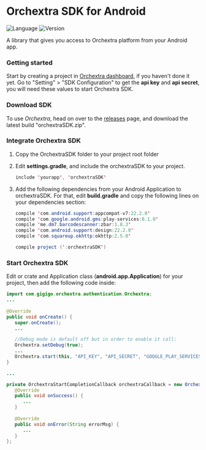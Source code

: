 # Orchextra SDK for Android

![Language](https://img.shields.io/badge/Language-Android%20Java-orange.svg)
![Version](https://img.shields.io/badge/version-0.9-blue.svg)

A library that gives you access to Orchextra platform from your Android app. 

### Getting started
Start by creating a project in [Orchextra dashboard][dashboard], if you haven't done it yet. Go to "Setting" > "SDK Configuration" to get the **api key** and **api secret**, you will need these values to start Orchextra SDK.

### Download SDK
To use *Orchextra*, head on over to the [releases][releases] page, and download the latest build "orchextraSDK.zip".

### Integrate Orchextra SDK
1. Copy the OrchextraSDK folder to your project root folder
2. Edit **settings.gradle**, and include the orchextraSDK to your project.

   ```java
   include 'yourapp', 'orchextraSDK'
   ```
3. Add the following dependencies from your Android Application to orchextraSDK. For that, edit **build.gradle** and copy the following lines on your dependencies section:

   ```java
   compile 'com.android.support:appcompat-v7:22.2.0'
   compile 'com.google.android.gms:play-services:8.1.0'
   compile 'me.dm7.barcodescanner:zbar:1.8.3'
   compile 'com.android.support:design:22.2.0'
   compile 'com.squareup.okhttp:okhttp:2.5.0'
   
   compile project (':orchextraSDK')
   ```

### Start Orchextra SDK
Edit or crate and Application class (**android.app.Application**) for your project, then add the following code inside:

```java
import com.gigigo.orchextra.authentication.Orchextra;
...
 
@Override
public void onCreate() {
   super.onCreate();
   ...

   //Debug mode is default off but in order to enable it call:
   Orchextra.setDebug(true);
   ...
   Orchextra.start(this, "API_KEY", "API_SECRET", "GOOGLE_PLAY_SERVICES_SENDER_ID", orchextraCallback);
}

...

private OrchextraStartCompletionCallback orchextraCallback = new OrchextraStartCompletionCallback() {
   @Override
   public void onSuccess() {
      ...  
   }
 
   @Override
   public void onError(String errorMsg) {
      ...
   }
};
```

[releases]: https://github.com/Orchextra/orchextra-android-sdk/releases
[dashboard]: https://dashboard.orchextra.io/home/

